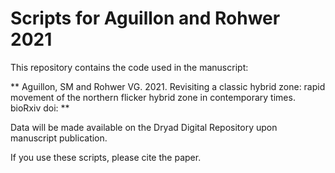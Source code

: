 # Scripts for Aguillon and Rohwer 2021


This repository contains the code used in the manuscript:

** Aguillon, SM and Rohwer VG. 2021. Revisiting a classic hybrid zone: rapid movement of the northern flicker hybrid zone in contemporary times. bioRxiv doi: **

Data will be made available on the Dryad Digital Repository upon manuscript publication.

If you use these scripts, please cite the paper. 
